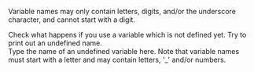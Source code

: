 Variable names may only contain letters, digits, and/or the underscore character, and cannot start with a digit.  
  
Check what happens if you use a variable which is not defined yet. Try to print out an undefined name.  
Type the name of an undefined variable here. Note that variable names must start with a letter and may contain letters, '\_' and/or numbers.
